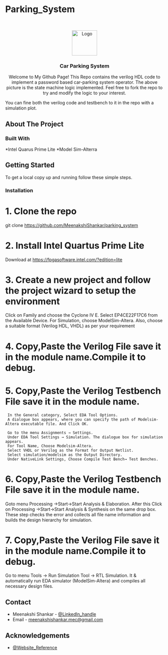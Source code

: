 # Parking_System





<!-- PROJECT LOGO -->
<br />
<p align="center">
  <a href="https://github.com/MeenakshiShankar/parking_system/smw-parking.png">
    <img src="images/logo.png" alt="Logo" width="80" height="80">
  </a>

  <h3 align="center">Car Parking System</h3>

  <p align="center">
    Welcome to My Github Page!
     This Repo contains the verilog HDL code to implement a password based car-parking system operator.
     The above picture is the state machine logic implemented.
     Feel free to fork the repo to try and modify the logic to your interest.
  
  You can fine both the verilog code and testbench to it in the repo with a simulation plot.
    <br />
    
  </p>
</p>





<!-- ABOUT THE PROJECT -->
## About The Project


### Built With

*Intel Quarus Prime Lite
*Model Sim-Alterra




<!-- GETTING STARTED -->
## Getting Started

To get a local copy up and running follow these simple steps.

### Installation

# 1. Clone the repo
  
  git clone https://github.com/MeenakshiShankar/parking_system
  
# 2. Install Intel Quartus Prime Lite
   
   Download at https://fpgasoftware.intel.com/?edition=lite
 
# 3. Create a new project and follow the project wizard to setup the environment
   
   Click on Family and choose the Cyclone IV E. Select EP4CE22F17C6 from the Available Device. 
   For Simulation, choose ModelSim-Altera. Also, choose a suitable format (Verilog HDL, VHDL) as per your requirement
 
# 4. Copy,Paste the Verilog File save it in the module name.Compile it to debug.
   
# 5. Copy,Paste the Verilog Testbench File save it in the module name.
   
     In the General category, Select EDA Tool Options.
     A dialogue box appears, where you can specify the path of Modelsim-Altera executable file. And Click OK.
     
     Go to the menu Assignments → Settings.
     Under EDA Tool Settings → Simulation. The dialogue box for simulation appears.
     For Tool Name, Choose Modelsim-Altera.
     Select VHDL or Verilog as the Format for Output Netlist.
     Select simulation/modelsim as the Output Directory.
     Under NativeLink Settings, Choose Compile Test Bench→ Test Benches. 
   
  # 6. Copy,Paste the Verilog Testbench File save it in the module name.
     
   Goto menu Processing →Start→Start Analysis & Elaboration. 
   After this Click on Processing →Start→Start Analysis & Synthesis on the same drop box.
   These step checks the error and collects all file name information and builds the design hierarchy for simulation.
   
   
  # 7. Copy,Paste the Verilog File save it in the module name.Compile it to debug.
   
   Go to menu Tools → Run Simulation Tool → RTL Simulation.
   It & automatically run EDA simulator (ModelSim-Altera) and compiles all necessary design files.


<!-- CONTACT -->
## Contact

* Meenakshi Shankar - [@LinkedIn_handle](www.linkedin.com/in/meenakshi-shankar-022961190) 
* Email - meenakshishankar.mec@gmail.com


<!-- ACKNOWLEDGEMENTS -->
## Acknowledgements

* [@Website_Reference](https://www.fpga4student.com/2016/11/verilog-code-for-parking-system-using.ht)

